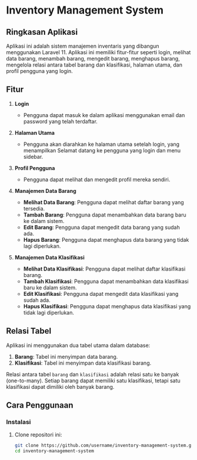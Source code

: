 # Inventory Management System

## Ringkasan Aplikasi
Aplikasi ini adalah sistem manajemen inventaris yang dibangun menggunakan Laravel 11. Aplikasi ini memiliki fitur-fitur seperti login, melihat data barang, menambah barang, mengedit barang, menghapus barang, mengelola relasi antara tabel barang dan klasifikasi, halaman utama, dan profil pengguna yang login.

## Fitur
1. **Login**
   - Pengguna dapat masuk ke dalam aplikasi menggunakan email dan password yang telah terdaftar.

2. **Halaman Utama**
   - Pengguna akan diarahkan ke halaman utama setelah login, yang menampilkan Selamat datang ke pengguna yang login dan menu sidebar.

3. **Profil Pengguna**
   - Pengguna dapat melihat dan mengedit profil mereka sendiri.

4. **Manajemen Data Barang**
   - **Melihat Data Barang**: Pengguna dapat melihat daftar barang yang tersedia.
   - **Tambah Barang**: Pengguna dapat menambahkan data barang baru ke dalam sistem.
   - **Edit Barang**: Pengguna dapat mengedit data barang yang sudah ada.
   - **Hapus Barang**: Pengguna dapat menghapus data barang yang tidak lagi diperlukan.

5. **Manajemen Data Klasifikasi**
   - **Melihat Data Klasifikasi**: Pengguna dapat melihat daftar klasifikasi barang.
   - **Tambah Klasifikasi**: Pengguna dapat menambahkan data klasifikasi baru ke dalam sistem.
   - **Edit Klasifikasi**: Pengguna dapat mengedit data klasifikasi yang sudah ada.
   - **Hapus Klasifikasi**: Pengguna dapat menghapus data klasifikasi yang tidak lagi diperlukan.

## Relasi Tabel
Aplikasi ini menggunakan dua tabel utama dalam database:
1. **Barang**: Tabel ini menyimpan data barang.
2. **Klasifikasi**: Tabel ini menyimpan data klasifikasi barang.

Relasi antara tabel `barang` dan `klasifikasi` adalah relasi satu ke banyak (one-to-many). Setiap barang dapat memiliki satu klasifikasi, tetapi satu klasifikasi dapat dimiliki oleh banyak barang.

## Cara Penggunaan
### Instalasi
1. Clone repositori ini:
   ```bash
   git clone https://github.com/username/inventory-management-system.git
   cd inventory-management-system
